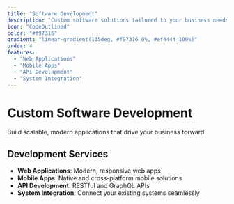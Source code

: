 ```yaml
---
title: "Software Development"
description: "Custom software solutions tailored to your business needs"
icon: "CodeOutlined"
color: "#f97316"
gradient: "linear-gradient(135deg, #f97316 0%, #ef4444 100%)"
order: 4
features:
  - "Web Applications"
  - "Mobile Apps"
  - "API Development"
  - "System Integration"
---
```


# Custom Software Development

Build scalable, modern applications that drive your business forward.

## Development Services

- **Web Applications**: Modern, responsive web apps
- **Mobile Apps**: Native and cross-platform mobile solutions
- **API Development**: RESTful and GraphQL APIs
- **System Integration**: Connect your existing systems seamlessly
